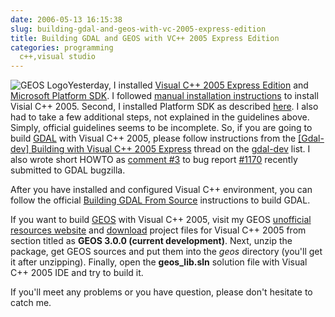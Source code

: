 ```yaml
---
date: 2006-05-13 16:15:38
slug: building-gdal-and-geos-with-vc-2005-express-edition
title: Building GDAL and GEOS with VC++ 2005 Express Edition
categories: programming
  c++,visual studio
---
```


![GEOS Logo](/images/logos/postgis-globe-logo.gif)Yesterday, I installed [Visual C++ 2005 Express Edition](http://msdn.microsoft.com/vstudio/express/visualc/) and [Microsoft Platform SDK](http://www.microsoft.com/downloads/details.aspx?FamilyId=A55B6B43-E24F-4EA3-A93E-40C0EC4F68E5&displaylang=en). I followed [manual installation instructions](http://msdn.microsoft.com/vstudio/express/support/install/) to install Visial C++ 2005. Second, I installed Platform SDK as described [here](http://msdn.microsoft.com/vstudio/express/visualc/usingpsdk/). I also had to take a few additional steps, not explained in the guidelines above. Simply, official guidelines seems to be incomplete. So, if you are going to build [GDAL](http://www.gdal.org) with Visual C++ 2005, please follow instructions from the [[Gdal-dev] Building with Visual C++ 2005 Express](http://lists.maptools.org/pipermail/gdal-dev/2005-December/007537.html) thread on the [gdal-dev](http://lists.maptools.org/mailman/listinfo/gdal-dev/) list. I also wrote short HOWTO as [comment #3](http://bugzilla.remotesensing.org/show_bug.cgi?id=1170#c3) to bug report [#1170](http://bugzilla.remotesensing.org/show_bug.cgi?id=1170) recently submitted to GDAL bugzilla.






After you have installed and configured Visual C++ environment, you can follow the official [Building GDAL From Source](http://www.gdal.org/gdal_building.html) instructions to build GDAL.






If you want to build [GEOS](http://geos.refractions.net) with Visual C++ 2005, visit my GEOS [unofficial resources website](http://mateusz.loskot.net/projects/geos/) and [download](http://mateusz.loskot.net/download/projects/geos/geos-msvc-2005-project.zip) project files for Visual C++ 2005 from section titled as **GEOS 3.0.0 (current development)**. Next, unzip the package, get GEOS sources and put them into the _geos_ directory (you'll get it after unzipping). Finally, open the **geos_lib.sln** solution file with Visual C++ 2005 IDE and try to build it.






If you'll meet any problems or you have question, please don't hesitate to catch me.

